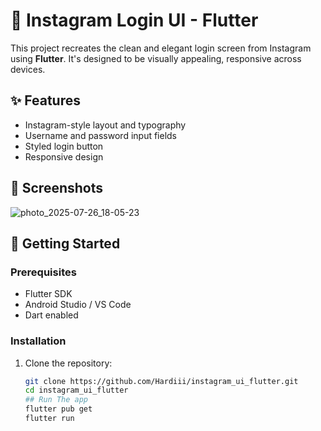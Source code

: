 # 📸 Instagram Login UI - Flutter

This project recreates the clean and elegant login screen from Instagram using **Flutter**. It's designed to be visually appealing, responsive across devices.

## ✨ Features

- Instagram-style layout and typography
- Username and password input fields
- Styled login button
- Responsive design

## 📱 Screenshots
![photo_2025-07-26_18-05-23](https://github.com/user-attachments/assets/668dc6cb-6ffc-49db-8e1e-c73b0386f959)

## 🚀 Getting Started

### Prerequisites

- Flutter SDK
- Android Studio / VS Code
- Dart enabled

### Installation

1. Clone the repository:
   ```bash
   git clone https://github.com/Hardiii/instagram_ui_flutter.git
   cd instagram_ui_flutter
   ## Run The app
   flutter pub get
   flutter run 

